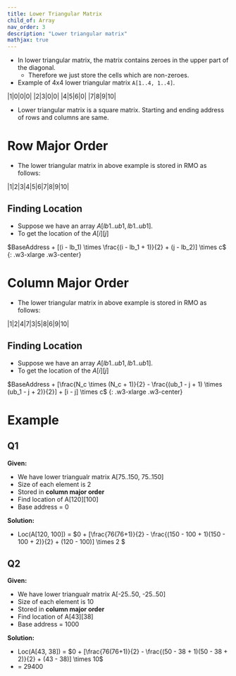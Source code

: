 ```yaml
---
title: Lower Triangular Matrix
child_of: Array
nav_order: 3
description: "Lower triangular matrix"
mathjax: true
---
```


- In lower triangular matrix, the matrix contains zeroes in the upper part of the diagonal. 
    - Therefore we just store the cells which are non-zeroes.
- Example of 4x4 lower triangular matrix `A[1..4, 1..4]`.

|1|0|0|0|
|2|3|0|0|
|4|5|6|0|
|7|8|9|10|

- Lower triangular matrix is a square matrix.
    Starting and ending address of rows and columns are same.

# Row Major Order

- The lower triangular matrix in above example is stored in RMO as follows:

|1|2|3|4|5|6|7|8|9|10|

## Finding Location

- Suppose we have an array $A[lb1..ub1, lb1..ub1]$.
- To get the location of the $A[i][j]$

$BaseAddress + [(i - lb_1) \times \frac{(i - lb_1 + 1)}{2} + (j - lb_2)] \times c$
{: .w3-xlarge .w3-center}

# Column Major Order

- The lower triangular matrix in above example is stored in RMO as follows:

|1|2|4|7|3|5|8|6|9|10|

## Finding Location

- Suppose we have an array $A[lb1..ub1, lb1..ub1]$.
- To get the location of the $A[i][j]$

$BaseAddress + [\frac{N_c \times (N_c + 1)}{2} - \frac{(ub_1 - j + 1) \times (ub_1 - j + 2)}{2}] + [i - j] \times c$
{: .w3-xlarge .w3-center}

# Example

## Q1

**Given:**

- We have lower triangualr matrix A[75..150, 75..150]
- Size of each element is 2
- Stored in **column major order**
- Find location of A[120][100]
- Base address = 0

**Solution:**

- Loc(A[120, 100]) = $0 + [\frac{76(76+1)}{2} - \frac{(150 - 100 + 1)(150 - 100 + 2)}{2} + (120 - 100)] \times 2 $

## Q2

**Given:**

- We have lower triangualr matrix A[-25..50, -25..50]
- Size of each element is 10
- Stored in **column major order**
- Find location of A[43][38]
- Base address = 1000

**Solution:**

- Loc(A[43, 38]) = $0 + [\frac{76(76+1)}{2} - \frac{(50 - 38 + 1)(50 - 38 + 2)}{2} + (43 - 38)] \times 10$
- = 29400
